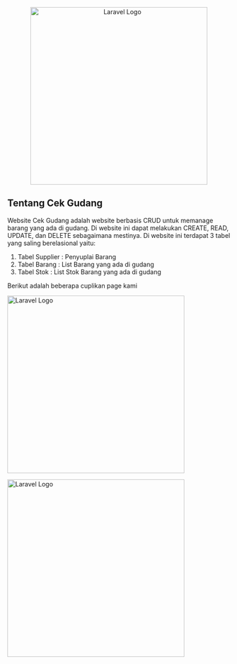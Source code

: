 <p align="center"><a href="#" target="_blank"><img src="images/logo2.png" width="400" alt="Laravel Logo"></a></p>


## Tentang Cek Gudang

Website Cek Gudang adalah website berbasis CRUD untuk memanage barang yang ada di gudang. Di website ini dapat melakukan CREATE, READ, UPDATE, dan DELETE sebagaimana mestinya. Di website ini terdapat 3 tabel yang saling berelasional yaitu:
1. Tabel Supplier : Penyuplai Barang
2. Tabel Barang   : List Barang yang ada di gudang
3. Tabel Stok     : List Stok Barang yang ada di gudang 

Berikut adalah beberapa cuplikan page kami
<p><img src="images/dashboard.png" width="400" alt="Laravel Logo"></p>
<p><img src="images/Supplier.png" width="400" alt="Laravel Logo"></p>
